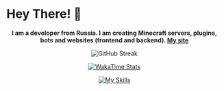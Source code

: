 # Hey There! 👋
<p align="center">
   <b>I am a developer from Russia. I am creating Minecraft servers, plugins, bots and websites (frontend and backend). <a href="https://oarer.space">My site</a></b>
</p>
<p align="center">
   <a>
   <img src="https://streak-stats.demolab.com?user=oarer&theme=nordfox&border_radius=8&date_format=j%2Fn%5B%2FY%5D&card_width=500&card_height=200" alt="GitHub Streak" />
   </a>
</p>
<p align="center">
   <a href="https://wakatime.com/@oarer">
   <img 
      src="https://wakatime.com/badge/user/f3854d81-a8a0-45b2-8208-3b4aa43562db.svg"
      alt="WakaTime Stats"
      /img>
   </a>
</p>
<p align="center">
   <a href="https://skillicons.dev">
      <img src="https://skillicons.dev/icons?i=arch,linux,windows,nodejs,bun,npm,blender,cloudflare,cs,css,discord,docker,elysia,git,github,html,idea,typescript,javascript,discordjs,kotlin,maven,nextjs,react,obsidian,php,mysql,postgresql,powershell,prisma,python,rust,stackoverflow,tailwindcss,unity,vercel,visualstudio,vite,vscode,markdown&theme=dark&perline=8" alt="My Skills" />
   </a>
</p>

